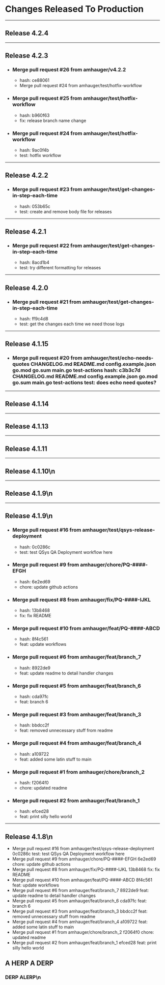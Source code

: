 # Changes Released To Production
---------------------------------
## Release 4.2.4

---------------------------------
## Release 4.2.3
* ### Merge pull request #26 from amhauger/v4.2.2
  * hash: ce88061
  * Merge pull request #24 from amhauger/test/hotfix-workflow

* ### Merge pull request #25 from amhauger/test/hotfix-workflow
  * hash: b960f63
  * fix: release branch name change

* ### Merge pull request #24 from amhauger/test/hotfix-workflow
  * hash: 9ac0f4b
  * test: hotfix workflow

---------------------------------
## Release 4.2.2
* ### Merge pull request #23 from amhauger/test/get-changes-in-step-each-time
  * hash: 053b65c
  * test: create and remove body file for releases

---------------------------------
## Release 4.2.1
* ### Merge pull request #22 from amhauger/test/get-changes-in-step-each-time
  * hash: 8acd1b4
  * test: try different formatting for releases

---------------------------------
## Release 4.2.0
* ### Merge pull request #21 from amhauger/test/get-changes-in-step-each-time
  * hash: ff9c4d8
  * test: get the changes each time we need those logs

---------------------------------
## Release 4.1.15
* ### Merge pull request #20 from amhauger/test/echo-needs-quotes CHANGELOG.md README.md config.example.json go.mod go.sum main.go test-actions hash: c3b3c7d CHANGELOG.md README.md config.example.json go.mod go.sum main.go test-actions test: does echo need quotes?

---------------------------------
## Release 4.1.14

---------------------------------
## Release 4.1.13

---------------------------------
## Release 4.1.11

---------------------------------
## Release 4.1.10\n

---------------------------------
## Release 4.1.9\n

---------------------------------
## Release 4.1.9\n
* ### Merge pull request #16 from amhauger/test/qsys-release-deployment
  * hash: 0c0286c
  * test: test QSys QA Deployment workflow here

* ### Merge pull request #9 from amhauger/chore/PQ-####-EFGH
  * hash: 6e2ed69
  * chore: update github actions

* ### Merge pull request #8 from amhauger/fix/PQ-####-IJKL
  * hash: 13b8468
  * fix: fix README

* ### Merge pull request #10 from amhauger/feat/PQ-####-ABCD
  * hash: 8f4c561
  * feat: update workflows

* ### Merge pull request #6 from amhauger/feat/branch_7
  * hash: 8922de9
  * feat: update readme to detail handler changes

* ### Merge pull request #5 from amhauger/feat/branch_6
  * hash: cda97fc
  * feat: branch 6

* ### Merge pull request #3 from amhauger/feat/branch_3
  * hash: bbdcc2f
  * feat: removed unnecessary stuff from readme

* ### Merge pull request #4 from amhauger/feat/branch_4
  * hash: a109722
  * feat: added some latin stuff to main

* ### Merge pull request #1 from amhauger/chore/branch_2
  * hash: f2064f0
  * chore: updated readme

* ### Merge pull request #2 from amhauger/feat/branch_1
  * hash: efced28
  * feat: print silly hello world

---------------------------------
## Release 4.1.8\n
* Merge pull request #16 from amhauger/test/qsys-release-deployment
0c0286c
test: test QSys QA Deployment workflow here
* Merge pull request #9 from amhauger/chore/PQ-####-EFGH
6e2ed69
chore: update github actions
* Merge pull request #8 from amhauger/fix/PQ-####-IJKL
13b8468
fix: fix README
* Merge pull request #10 from amhauger/feat/PQ-####-ABCD
8f4c561
feat: update workflows
* Merge pull request #6 from amhauger/feat/branch_7
8922de9
feat: update readme to detail handler changes
* Merge pull request #5 from amhauger/feat/branch_6
cda97fc
feat: branch 6
* Merge pull request #3 from amhauger/feat/branch_3
bbdcc2f
feat: removed unnecessary stuff from readme
* Merge pull request #4 from amhauger/feat/branch_4
a109722
feat: added some latin stuff to main
* Merge pull request #1 from amhauger/chore/branch_2
f2064f0
chore: updated readme
* Merge pull request #2 from amhauger/feat/branch_1
efced28
feat: print silly hello world
## A HERP A DERP
### DERP ALERP\n
